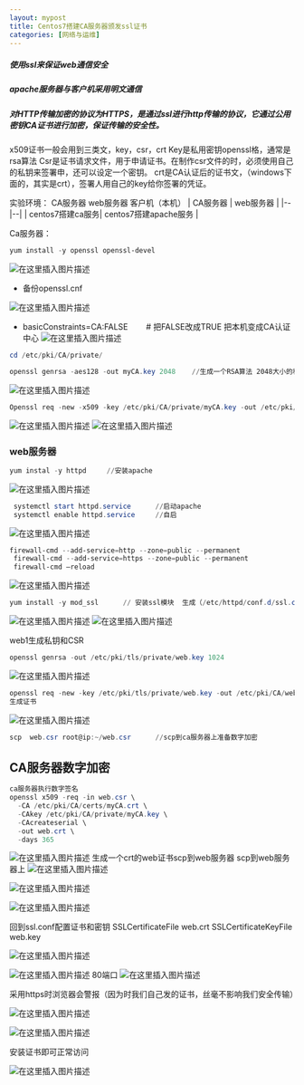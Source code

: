 ```yaml
---
layout: mypost
title: Centos7搭建CA服务器颁发ssl证书
categories: [网络与运维]
---
```


#####  使用ssl来保证web通信安全
##### apache服务器与客户机采用明文通信
#####  对HTTP传输加密的协议为HTTPS，是通过ssl进行http传输的协议，它通过公用密钥CA证书进行加密，保证传输的安全性。

x509证书一般会用到三类文，key，csr，crt
Key是私用密钥openssl格，通常是rsa算法
Csr是证书请求文件，用于申请证书。在制作csr文件的时，必须使用自己的私钥来签署申，还可以设定一个密钥。
crt是CA认证后的证书文，（windows下面的，其实是crt），签署人用自己的key给你签署的凭证。
 

实验环境：
	CA服务器			web服务器			客户机（本机）
| CA服务器 | web服务器 |
|--|--|
|  centos7搭建ca服务| centos7搭建apache服务 |

Ca服务器：

```powershell
yum install -y openssl openssl-devel
```
![在这里插入图片描述](https://img-blog.csdnimg.cn/20191216212121477.png?x-oss-process=image/watermark,type_ZmFuZ3poZW5naGVpdGk,shadow_10,text_aHR0cHM6Ly9ibG9nLmNzZG4ubmV0L3FxXzM4NjI2MDQz,size_16,color_FFFFFF,t_70)
- 备份openssl.cnf

![在这里插入图片描述](https://img-blog.csdnimg.cn/2019121621215665.png)

- basicConstraints=CA:FALSE 　　# 把FALSE改成TRUE 把本机变成CA认证中心
![在这里插入图片描述](https://img-blog.csdnimg.cn/20191216212212527.png?x-oss-process=image/watermark,type_ZmFuZ3poZW5naGVpdGk,shadow_10,text_aHR0cHM6Ly9ibG9nLmNzZG4ubmV0L3FxXzM4NjI2MDQz,size_16,color_FFFFFF,t_70)

```powershell
cd /etc/pki/CA/private/
```

```powershell
openssl genrsa -aes128 -out myCA.key 2048    //生成一个RSA算法 2048大小的私钥
```
![在这里插入图片描述](https://img-blog.csdnimg.cn/20191216212346798.png)

```powershell
Openssl req -new -x509 -key /etc/pki/CA/private/myCA.key -out /etc/pki/CA/certs/myCA.crt -days 365     //用私钥来创建一个CA证书服务器
```
![在这里插入图片描述](https://img-blog.csdnimg.cn/20191216212506684.png)
![在这里插入图片描述](https://img-blog.csdnimg.cn/2019121621252480.png?x-oss-process=image/watermark,type_ZmFuZ3poZW5naGVpdGk,shadow_10,text_aHR0cHM6Ly9ibG9nLmNzZG4ubmV0L3FxXzM4NjI2MDQz,size_16,color_FFFFFF,t_70)

### web服务器



```powershell
yum instal -y httpd		//安装apache
```


![在这里插入图片描述](https://img-blog.csdnimg.cn/20191216212612621.png?x-oss-process=image/watermark,type_ZmFuZ3poZW5naGVpdGk,shadow_10,text_aHR0cHM6Ly9ibG9nLmNzZG4ubmV0L3FxXzM4NjI2MDQz,size_16,color_FFFFFF,t_70)

```powershell
 systemctl start httpd.service		//启动apache
 systemctl enable httpd.service     //自启
```
![在这里插入图片描述](https://img-blog.csdnimg.cn/20191216212631985.png)
```powershell
firewall-cmd --add-service=http --zone=public --permanent
 firewall-cmd --add-service=https --zone=public --permanent
 firewall-cmd –reload
```
![在这里插入图片描述](https://img-blog.csdnimg.cn/20191216212657307.png)

```powershell
yum install -y mod_ssl      // 安装ssl模块  生成（/etc/httpd/conf.d/ssl.conf）
```

![在这里插入图片描述](https://img-blog.csdnimg.cn/20191216212716653.png?x-oss-process=image/watermark,type_ZmFuZ3poZW5naGVpdGk,shadow_10,text_aHR0cHM6Ly9ibG9nLmNzZG4ubmV0L3FxXzM4NjI2MDQz,size_16,color_FFFFFF,t_70)
![在这里插入图片描述](https://img-blog.csdnimg.cn/2019121621272683.png?x-oss-process=image/watermark,type_ZmFuZ3poZW5naGVpdGk,shadow_10,text_aHR0cHM6Ly9ibG9nLmNzZG4ubmV0L3FxXzM4NjI2MDQz,size_16,color_FFFFFF,t_70)

web1生成私钥和CSR

```powershell
openssl genrsa -out /etc/pki/tls/private/web.key 1024
```
![在这里插入图片描述](https://img-blog.csdnimg.cn/20191216212808491.png)


```powershell
openssl req -new -key /etc/pki/tls/private/web.key -out /etc/pki/CA/web.csr
生成证书
```

![在这里插入图片描述](https://img-blog.csdnimg.cn/20191216212830411.png?x-oss-process=image/watermark,type_ZmFuZ3poZW5naGVpdGk,shadow_10,text_aHR0cHM6Ly9ibG9nLmNzZG4ubmV0L3FxXzM4NjI2MDQz,size_16,color_FFFFFF,t_70)

```powershell
scp  web.csr root@ip:~/web.csr      //scp到ca服务器上准备数字加密
```

## CA服务器数字加密

```powershell
ca服务器执行数字签名
openssl x509 -req -in web.csr \
  -CA /etc/pki/CA/certs/myCA.crt \
  -CAkey /etc/pki/CA/private/myCA.key \
  -CAcreateserial \
  -out web.crt \
  -days 365
```

![在这里插入图片描述](https://img-blog.csdnimg.cn/20191216213002167.png)
生成一个crt的web证书scp到web服务器
scp到web服务器上
![在这里插入图片描述](https://img-blog.csdnimg.cn/20191216213020666.png?x-oss-process=image/watermark,type_ZmFuZ3poZW5naGVpdGk,shadow_10,text_aHR0cHM6Ly9ibG9nLmNzZG4ubmV0L3FxXzM4NjI2MDQz,size_16,color_FFFFFF,t_70)

![在这里插入图片描述](https://img-blog.csdnimg.cn/20191216213026227.png)

![在这里插入图片描述](https://img-blog.csdnimg.cn/20191216213033108.png?x-oss-process=image/watermark,type_ZmFuZ3poZW5naGVpdGk,shadow_10,text_aHR0cHM6Ly9ibG9nLmNzZG4ubmV0L3FxXzM4NjI2MDQz,size_16,color_FFFFFF,t_70)

回到ssl.conf配置证书和密钥
SSLCertificateFile  web.crt
SSLCertificateKeyFile  web.key

![在这里插入图片描述](https://img-blog.csdnimg.cn/20191216213048168.png)

![在这里插入图片描述](https://img-blog.csdnimg.cn/20191216213050294.png)
80端口
![在这里插入图片描述](https://img-blog.csdnimg.cn/20191216213103485.png?x-oss-process=image/watermark,type_ZmFuZ3poZW5naGVpdGk,shadow_10,text_aHR0cHM6Ly9ibG9nLmNzZG4ubmV0L3FxXzM4NjI2MDQz,size_16,color_FFFFFF,t_70)


采用https时浏览器会警报（因为时我们自己发的证书，丝毫不影响我们安全传输）

![在这里插入图片描述](https://img-blog.csdnimg.cn/20191216213125949.png?x-oss-process=image/watermark,type_ZmFuZ3poZW5naGVpdGk,shadow_10,text_aHR0cHM6Ly9ibG9nLmNzZG4ubmV0L3FxXzM4NjI2MDQz,size_16,color_FFFFFF,t_70)

![在这里插入图片描述](https://img-blog.csdnimg.cn/20191216213136419.png?x-oss-process=image/watermark,type_ZmFuZ3poZW5naGVpdGk,shadow_10,text_aHR0cHM6Ly9ibG9nLmNzZG4ubmV0L3FxXzM4NjI2MDQz,size_16,color_FFFFFF,t_70)

安装证书即可正常访问

![在这里插入图片描述](https://img-blog.csdnimg.cn/20191216213214774.png?x-oss-process=image/watermark,type_ZmFuZ3poZW5naGVpdGk,shadow_10,text_aHR0cHM6Ly9ibG9nLmNzZG4ubmV0L3FxXzM4NjI2MDQz,size_16,color_FFFFFF,t_70)